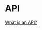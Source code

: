 # API

[What is an API?](https://www.redhat.com/en/topics/api/what-are-application-programming-interfaces)
